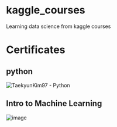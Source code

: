 # kaggle_courses
Learning data science from kaggle courses

# Certificates
## python
![TaekyunKim97 - Python](https://user-images.githubusercontent.com/59143479/114287493-32a53780-9aa2-11eb-850c-958002e75534.png)

## Intro to Machine Learning
![image](https://user-images.githubusercontent.com/59143479/129532872-842b5565-803d-424e-b2f3-918a947fd3ec.png)

